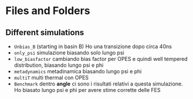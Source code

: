 # Files and Folders  
  
## Different simulations  
  
- `Unbias_B` (starting in basin B) Ho una transizione dopo circa 40ns  
- `only_psi` simulazione biasando solo lungo psi  
- `low_biasfactor` cambiando bias factor per OPES e quindi well tempered distribution, biasando lungo psi e phi
- `metadynamics` metadinamica biasando lungo psi e phi 
- `multiT` multi thermal con OPES  
- `Benchmark` dentro **angle** ci sono i risultati relativi a questa simulazione. Ho biasato lungo psi e phi per avere stime corrette delle FES  